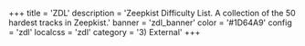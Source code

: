 +++
title = 'ZDL'
description = 'Zeepkist Difficulty List. A collection of the 50 hardest tracks in Zeepkist.'
banner = 'zdl_banner'
color = '#1D64A9'
config = 'zdl'
localcss = 'zdl'
category = '3) External'
+++